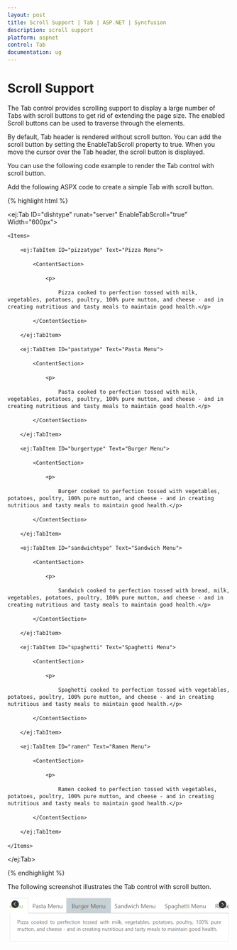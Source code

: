 ```yaml
---
layout: post
title: Scroll Support | Tab | ASP.NET | Syncfusion
description: scroll support
platform: aspnet
control: Tab
documentation: ug
---
```


# Scroll Support

The Tab control provides scrolling support to display a large number of Tabs with scroll buttons to get rid of extending the page size. The enabled Scroll buttons can be used to traverse through the elements.

By default, Tab header is rendered without scroll button. You can add the scroll button by setting the EnableTabScroll property to true. When you move the cursor over the Tab header, the scroll button is displayed.   

You can use the following code example to render the Tab control with scroll button.

Add the following ASPX code to create a simple Tab with scroll button.

{% highlight html %}

<ej:Tab ID="dishtype" runat="server" EnableTabScroll="true" Width="600px">

    <Items>

        <ej:TabItem ID="pizzatype" Text="Pizza Menu">

            <ContentSection>

                <p>

                    Pizza cooked to perfection tossed with milk, vegetables, potatoes, poultry, 100% pure mutton, and cheese - and in creating nutritious and tasty meals to maintain good health.</p>

            </ContentSection>

        </ej:TabItem>

        <ej:TabItem ID="pastatype" Text="Pasta Menu">

            <ContentSection>

                <p>

                    Pasta cooked to perfection tossed with milk, vegetables, potatoes, poultry, 100% pure mutton, and cheese - and in creating nutritious and tasty meals to maintain good health.</p>

            </ContentSection>

        </ej:TabItem>

        <ej:TabItem ID="burgertype" Text="Burger Menu">

            <ContentSection>

                <p>

                    Burger cooked to perfection tossed with vegetables, potatoes, poultry, 100% pure mutton, and cheese - and in creating nutritious and tasty meals to maintain good health.</p>

            </ContentSection>

        </ej:TabItem>

        <ej:TabItem ID="sandwichtype" Text="Sandwich Menu">

            <ContentSection>

                <p>

                    Sandwich cooked to perfection tossed with bread, milk, vegetables, potatoes, poultry, 100% pure mutton, and cheese - and in creating nutritious and tasty meals to maintain good health.</p>

            </ContentSection>

        </ej:TabItem>

        <ej:TabItem ID="spaghetti" Text="Spaghetti Menu">

            <ContentSection>

                <p>

                    Spaghetti cooked to perfection tossed with vegetables, potatoes, poultry, 100% pure mutton, and cheese - and in creating nutritious and tasty meals to maintain good health.</p>

            </ContentSection>

        </ej:TabItem>

        <ej:TabItem ID="ramen" Text="Ramen Menu">

            <ContentSection>

                <p>

                    Ramen cooked to perfection tossed with vegetables, potatoes, poultry, 100% pure mutton, and cheese - and in creating nutritious and tasty meals to maintain good health.</p>

            </ContentSection>

        </ej:TabItem>

    </Items>

</ej:Tab>

{% endhighlight %}



The following screenshot illustrates the Tab control with scroll button. 

![Scroll Support](Scroll-Support_images/Scroll-Support_img1.png) 



